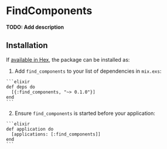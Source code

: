 # FindComponents

**TODO: Add description**

## Installation

If [available in Hex](https://hex.pm/docs/publish), the package can be installed as:

  1. Add `find_components` to your list of dependencies in `mix.exs`:

    ```elixir
    def deps do
      [{:find_components, "~> 0.1.0"}]
    end
    ```

  2. Ensure `find_components` is started before your application:

    ```elixir
    def application do
      [applications: [:find_components]]
    end
    ```

